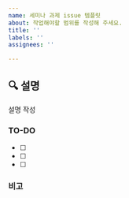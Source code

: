 ```yaml
---
name: 세미나 과제 issue 템플릿
about: 작업해야할 범위를 작성해 주세요.
title: ''
labels: ''
assignees: ''

---
```


## 🔍 설명
설명 작성

### TO-DO
- [ ]
- [ ] 
- [ ]

### 비고